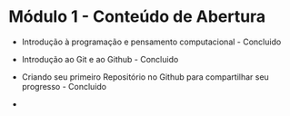 # Módulo 1 - Conteúdo de Abertura

- Introdução à programação e pensamento computacional - Concluido

- Introdução ao Git e ao Github - Concluido

- Criando seu primeiro Repositório no Github para compartilhar seu progresso - Concluido

- 

